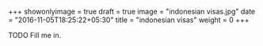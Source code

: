 +++
showonlyimage = true
draft = true
image = "indonesian visas.jpg"
date = "2016-11-05T18:25:22+05:30"
title = "indonesian visas"
weight = 0
+++

TODO Fill me in.

